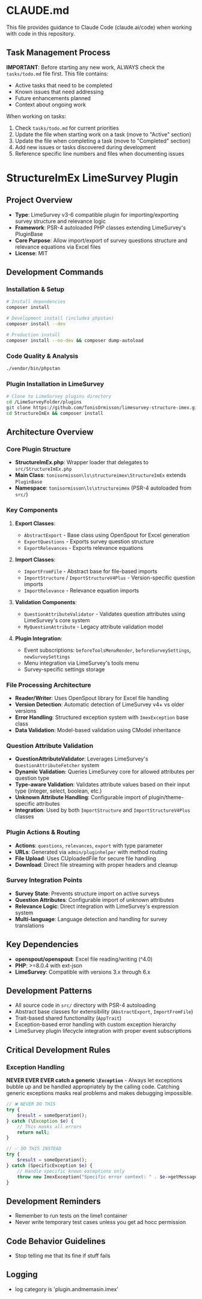 # CLAUDE.md

This file provides guidance to Claude Code (claude.ai/code) when working with code in this repository.

## Task Management Process

**IMPORTANT**: Before starting any new work, ALWAYS check the `tasks/todo.md` file first. This file contains:
- Active tasks that need to be completed
- Known issues that need addressing  
- Future enhancements planned
- Context about ongoing work

When working on tasks:
1. Check `tasks/todo.md` for current priorities
2. Update the file when starting work on a task (move to "Active" section)
3. Update the file when completing a task (move to "Completed" section)
4. Add new issues or tasks discovered during development
5. Reference specific line numbers and files when documenting issues

# StructureImEx LimeSurvey Plugin

## Project Overview
- **Type**: LimeSurvey v3-6 compatible plugin for importing/exporting survey structure and relevance logic
- **Framework**: PSR-4 autoloaded PHP classes extending LimeSurvey's PluginBase
- **Core Purpose**: Allow import/export of survey questions structure and relevance equations via Excel files
- **License**: MIT

## Development Commands

### Installation & Setup
```bash
# Install dependencies
composer install

# Development install (includes phpstan)
composer install --dev

# Production install
composer install --no-dev && composer dump-autoload
```

### Code Quality & Analysis
```bash
./vendor/bin/phpstan

```

### Plugin Installation in LimeSurvey
```bash
# Clone to LimeSurvey plugins directory
cd /LimeSurveyFolder/plugins
git clone https://github.com/TonisOrmisson/limesurvey-structure-imex.git StructureImEx
cd StructureImEx && composer install
```

## Architecture Overview

### Core Plugin Structure
- **StructureImEx.php**: Wrapper loader that delegates to `src/StructureImEx.php`
- **Main Class**: `tonisormisson\ls\structureimex\StructureImEx` extends `PluginBase`
- **Namespace**: `tonisormisson\ls\structureimex` (PSR-4 autoloaded from `src/`)

### Key Components
1. **Export Classes**: 
   - `AbstractExport` - Base class using OpenSpout for Excel generation
   - `ExportQuestions` - Exports survey question structure
   - `ExportRelevances` - Exports relevance equations

2. **Import Classes**:
   - `ImportFromFile` - Abstract base for file-based imports
   - `ImportStructure` / `ImportStructureV4Plus` - Version-specific question imports
   - `ImportRelevance` - Relevance equation imports

3. **Validation Components**:
   - `QuestionAttributeValidator` - Validates question attributes using LimeSurvey's core system
   - `MyQuestionAttribute` - Legacy attribute validation model

4. **Plugin Integration**:
   - Event subscriptions: `beforeToolsMenuRender`, `beforeSurveySettings`, `newSurveySettings`
   - Menu integration via LimeSurvey's tools menu
   - Survey-specific settings storage

### File Processing Architecture
- **Reader/Writer**: Uses OpenSpout library for Excel file handling
- **Version Detection**: Automatic detection of LimeSurvey v4+ vs older versions
- **Error Handling**: Structured exception system with `ImexException` base class
- **Data Validation**: Model-based validation using CModel inheritance

### Question Attribute Validation
- **QuestionAttributeValidator**: Leverages LimeSurvey's `QuestionAttributeFetcher` system
- **Dynamic Validation**: Queries LimeSurvey core for allowed attributes per question type
- **Type-aware Validation**: Validates attribute values based on their input type (integer, select, boolean, etc.)
- **Unknown Attribute Handling**: Configurable import of plugin/theme-specific attributes
- **Integration**: Used by both `ImportStructure` and `ImportStructureV4Plus` classes

### Plugin Actions & Routing
- **Actions**: `questions`, `relevances`, `export` with type parameter
- **URLs**: Generated via `admin/pluginhelper` with method routing
- **File Upload**: Uses CUploadedFile for secure file handling
- **Download**: Direct file streaming with proper headers and cleanup

### Survey Integration Points
- **Survey State**: Prevents structure import on active surveys
- **Question Attributes**: Configurable import of unknown attributes
- **Relevance Logic**: Direct integration with LimeSurvey's expression system
- **Multi-language**: Language detection and handling for survey translations

## Key Dependencies
- **openspout/openspout**: Excel file reading/writing (^4.0)
- **PHP**: >=8.0.4 with ext-json
- **LimeSurvey**: Compatible with versions 3.x through 6.x

## Development Patterns
- All source code in `src/` directory with PSR-4 autoloading
- Abstract base classes for extensibility (`AbstractExport`, `ImportFromFile`)
- Trait-based shared functionality (`AppTrait`)
- Exception-based error handling with custom exception hierarchy
- LimeSurvey plugin lifecycle integration with proper event subscriptions

## Critical Development Rules

### Exception Handling
**NEVER EVER EVER catch a generic `\Exception`** - Always let exceptions bubble up and be handled appropriately by the calling code. Catching generic exceptions masks real problems and makes debugging impossible.

```php
// ❌ NEVER DO THIS
try {
    $result = someOperation();
} catch (\Exception $e) {
    // This masks all errors
    return null;
}

// ✅ DO THIS INSTEAD
try {
    $result = someOperation();
} catch (SpecificException $e) {
    // Handle specific known exceptions only
    throw new ImexException("Specific error context: " . $e->getMessage());
}
```

## Development Reminders
- Remember to run tests on the lime1 container
- Never write temporary test cases unless you get ad hocc permission

## Code Behavior Guidelines
- Stop telling me that its fine if stuff fails

## Logging
- log category is 'plugin.andmemasin.imex'